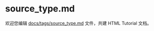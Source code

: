 source_type.md
===

欢迎您编辑 <a target="__blank" href="https://github.com/jaywcjlove/html-tutorial/blob/main/docs/tags/source_type.md">docs/tags/source_type.md</a> 文件，共建 HTML Tutorial 文档。